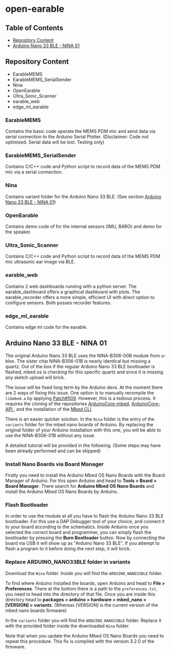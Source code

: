 # open-earable

## Table of Contents
- [Repository Content](#Repository-Content)
- [Arduino Nano 33 BLE - NINA 01](#Arduino-Nano-33-BLE---NINA-01)

## Repository Content
- EarableMEMS
- EarableMEMS_SerialSender
- Nina
- OpenEarable
- Ultra_Sonic_Scanner
- earable_web
- edge_ml_earable

### EarableMEMS
Contains the basic code operate the MEMS PDM mic and send data via serial connection to the Arduino Serial Plotter.
(Disclaimer: Code not optimized. Serial data will be lost. Testing only)

### EarableMEMS_SerialSender
Contains C/C++ code and Python script to record data of the MEMS PDM mic via a serial connection.

### Nina
Contains variant folder for the Arduino Nano 33 BLE.
(See section [Arduino Nano 33 BLE - NINA 01](#Arduino-Nano-33-BLE---NINA-01))

### OpenEarable
Contains demo code of for the internal sensors (IMU, BARO) and demo for the speaker.

### Ultra_Sonic_Scanner
Contains C/C++ code and Python script to record data of the MEMS PDM mic ultrasonic ear image via BLE.

### earable_web
Contains 2 web dashboards running with a python server.
The earable_dashboard offers a graphical dashboard with plots.
The earable_recorder offers a more simple, efficient UI with direct option to configure sensors.
Both posses recorder features.

### edge_ml_earable
Contains edge ml code for the earable.

## Arduino Nano 33 BLE - NINA 01

The original Arduino Nano 33 BLE uses the NINA-B306-00B module from u-blox.
The sister chip NINA-B306-01B is nearly identical but missing a quartz. Out of the box if the regular Arduino Nano 33 BLE bootloader is flashed, mbed os is checking for this specific quartz and since it is missing any sketch upload will brick.

The issue will be fixed long term by the Arduino devs.
At the moment there are 2 ways of fixing this issue.
One option is to manually recompile the `libmbed.a` by applying [Patch#509](https://github.com/arduino/ArduinoCore-mbed/pull/509).
However, this is a tedious process. It requires the cloning of the repositories [ArduinoCore-mbed](https://github.com/arduino/ArduinoCore-mbed), [ArduinoCore-API
](https://github.com/arduino/ArduinoCore-API), and the installation of the [Mbed CLI](https://os.mbed.com/docs/mbed-os/v6.15/quick-start/build-with-mbed-cli.html).

There is an easier quicker solution.
In the `Nina` folder is the entry of the `variants` folder for the mbed nano boards of Arduino.
By replacing the original folder of your Arduino installation with this one, you will be able to use the NINA-B306-01B without any issue.

A detailed tutorial will be provided in the following.
(Some steps may have been already performed and can be skipped)

### Install Nano Boards via Board Manager
Firstly you need to install the Arduino Mbed OS Nano Boards with the Board Manager of Arduino.
For this open Arduino and head to **Tools > Board > Board Manager**.
There search for **Arduino Mbed OS Nano Boards** and install the Arduino Mbed OS Nano Boards by Arduino.

### Flash Bootloader
In order to use the module at all you have to flash the Arduino Nano 33 BLE bootloader.
For this use a DAP Debugger tool of your choice, and connect it to your board according to the schematics.
Inside Arduino once you selected the correct board and programmer, you can simply flash the bootloader by pressing the **Burn Bootloader** button.
Now by connecting the board via USB it will show up as "Arduino Nano 33 BLE". If you attempt to flash a program to it before doing the next step, it will brick.

### Replace ARDUINO_NANO33BLE folder in variants
Download the `Nina` folder. Inside you will find the `ARDUINO_NANO33BLE` folder.

To find where Arduino installed the boards, open Arduino and head to **File > Preferences**.
There at the bottom there is a path to the `preferences.txt`, you need to head into the directory of that file.
Once you are inside this directory head to **packages > arduino > hardware > mbed_nano > [VERSION] > variants**.
(Whereas [VERSION] is the current version of the mbed nano boards firmware)

In the `variants` folder you will find the `ARDUINO_NANO33BLE` folder. Replace it with the provided folder inside the downloaded `Nina` folder.

Note that when you update the Arduino Mbed OS Nano Boards you need to repeat this procedure. This fix is compiled with the version 3.2.0 of the firmware.